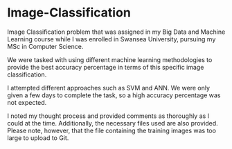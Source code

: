 # Image-Classification
Image Classification problem that was assigned in my Big Data and Machine Learning course while I was enrolled in Swansea University, pursuing my MSc in Computer Science.

We were tasked with using different machine learning methodologies to provide the best accuracy percentage in terms of this specific image classification.

I attempted different approaches such as SVM and ANN.
We were only given a few days to complete the task, so a high accuracy percentage was not expected.

I noted my thought process and provided comments as thoroughly as I could at the time.
Additionally, the necessary files used are also provided.
Please note, however, that the file containing the training images was too large to upload to Git.
